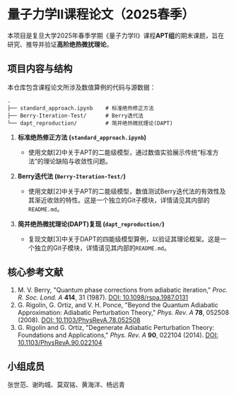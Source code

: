 # 量子力学II课程论文（2025春季）

本项目是复旦大学2025年春季学期《量子力学II》课程**APT组**的期末课题，旨在研究、推导并验证**高阶绝热微扰理论**。

## 项目内容与结构

本仓库包含课程论文所涉及数值算例的代码与源数据：

```
.
├── standard_approach.ipynb    # 标准绝热修正方法
├── Berry-Iteration-Test/      # Berry迭代法
└── dapt_reproduction/         # 简并绝热微扰理论(DAPT)
```

1. **标准绝热修正方法 (`standard_approach.ipynb`)**
   - 使用文献[2]中关于APT的二能级模型，通过数值实验展示传统“标准方法”的理论缺陷与收敛性问题。

2. **Berry迭代法 (`Berry-Iteration-Test/`)**
   - 使用文献[2]中关于APT的二能级模型，数值测试Berry迭代法的有效性及其渐近收敛的特性。这是一个独立的Git子模块，详情请见其内部的`README.md`。

3. **简并绝热微扰理论(DAPT)复现 (`dapt_reproduction/`)**
   - 复现文献[3]中关于DAPT的四能级模型算例，以验证其理论框架。这是一个独立的Git子模块，详情请见其内部的`README.md`。

## 核心参考文献

1. M. V. Berry, "Quantum phase corrections from adiabatic iteration," *Proc. R. Soc. Lond. A* **414**, 31 (1987). [DOI: 10.1098/rspa.1987.0131](https://doi.org/10.1098/rspa.1987.0131)
2. G. Rigolin, G. Ortiz, and V. H. Ponce, "Beyond the Quantum Adiabatic Approximation: Adiabatic Perturbation Theory," *Phys. Rev. A* **78**, 052508 (2008). [DOI: 10.1103/PhysRevA.78.052508](https://doi.org/10.1103/PhysRevA.78.052508)
3. G. Rigolin and G. Ortiz, "Degenerate Adiabatic Perturbation Theory: Foundations and Applications," *Phys. Rev. A* **90**, 022104 (2014). [DOI: 10.1103/PhysRevA.90.022104](https://doi.org/10.1103/PhysRevA.90.022104)

## 小组成员

张世范、谢昀城、莫双铭、黄海洋、杨远青

